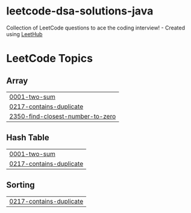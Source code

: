 # leetcode-dsa-solutions-java
Collection of LeetCode questions to ace the coding interview! - Created using [LeetHub](https://github.com/QasimWani/LeetHub)

<!---LeetCode Topics Start-->
# LeetCode Topics
## Array
|  |
| ------- |
| [0001-two-sum](https://github.com/ador-25/leetcode-solutions/tree/master/0001-two-sum) |
| [0217-contains-duplicate](https://github.com/ador-25/leetcode-solutions/tree/master/0217-contains-duplicate) |
| [2350-find-closest-number-to-zero](https://github.com/ador-25/leetcode-solutions/tree/master/2350-find-closest-number-to-zero) |
## Hash Table
|  |
| ------- |
| [0001-two-sum](https://github.com/ador-25/leetcode-solutions/tree/master/0001-two-sum) |
| [0217-contains-duplicate](https://github.com/ador-25/leetcode-solutions/tree/master/0217-contains-duplicate) |
## Sorting
|  |
| ------- |
| [0217-contains-duplicate](https://github.com/ador-25/leetcode-solutions/tree/master/0217-contains-duplicate) |
<!---LeetCode Topics End-->